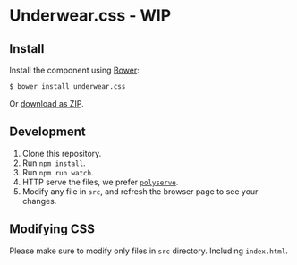 # Underwear.css - WIP

## Install

Install the component using [Bower](http://bower.io/):
```sh
$ bower install underwear.css
```

Or [download as ZIP](https://github.com/Starcounter/Underwear.css/archive/master.zip).

<!-- [Starcounter 2.4.0.+](https://starcounter.io/) has it already pre-installed, under `/sys/underwear.css/underwear.css`. -->

## Development

1. Clone this repository.
2. Run `npm install`.
3. Run `npm run watch`.
4. HTTP serve the files, we prefer [`polyserve`](https://www.npmjs.com/package/polyserve).
5. Modify any file in `src`, and refresh the browser page to see your changes.

## Modifying CSS

Please make sure to modify only files in `src` directory. Including `index.html`.
